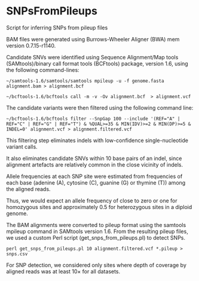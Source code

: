 # SNPsFromPileups
Script for inferring SNPs from pileup files


BAM files were generated using Burrows-Wheeler Aligner (BWA) mem version 0.7.15-r1140.

Candidate SNVs were identified using Sequence Alignment/Map tools (SAMtools)/binary call format tools (BCFtools) package, version 1.6, using the following command-lines: 

```
~/samtools-1.6/samtools/samtools mpileup -u -f genome.fasta alignment.bam > alignment.bcf

~/bcftools-1.6/bcftools call -m -v -Ov alignment.bcf  > alignment.vcf
```

The candidate variants were then filtered using the following command line:
```
~/bcftools-1.6/bcftools filter --SnpGap 100 --include '(REF="A" | REF="C" | REF="G" | REF="T") & %QUAL>=35 & MIN(IDV)>=2 & MIN(DP)>=5 & INDEL=0' alignment.vcf > alignment.filtered.vcf
```

This filtering step eliminates indels with low-confidence single-nucleotide variant calls.

It also eliminates candidate SNVs within 10 base pairs of an indel, since alignment artefacts are relatively common in the close vicinity of indels.

Allele frequencies at each SNP site were estimated from frequencies of each base
(adenine (A), cytosine (C), guanine (G) or thymine (T)) among the aligned reads.

Thus, we would expect an allele frequency of close to zero or one for homozygous sites and approximately 0.5 for heterozygous sites in a diploid genome.

The BAM alignments were converted to pileup format using the samtools mpileup command in SAMtools version 1.6. From the resulting pileup files, we used a custom Perl script (get_snps_from_pileups.pl) to detect SNPs.

```
perl get_snps_from_pileups.pl 10 alignment.filtered.vcf *.pileup > snps.csv
```

For SNP detection, we considered only sites where depth of coverage by aligned reads was at least 10× for all datasets. 
